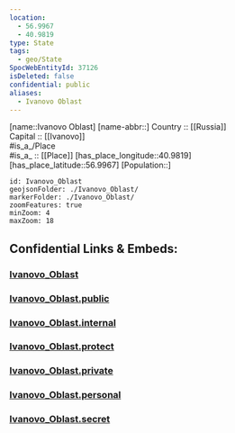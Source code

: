 ```yaml
---
location:
  - 56.9967
  - 40.9819
type: State
tags:
  - geo/State
SpocWebEntityId: 37126
isDeleted: false
confidential: public
aliases:
  - Ivanovo Oblast
---
```

[name::Ivanovo Oblast] 
[name-abbr::] 
Country :: [[Russia]]  
Capital :: [[Ivanovo]]  
#is_a_/Place  
#is_a_ :: [[Place]] 
[has_place_longitude::40.9819] 
[has_place_latitude::56.9967] 
[Population::] 



```leaflet
id: Ivanovo_Oblast
geojsonFolder: ./Ivanovo_Oblast/
markerFolder: ./Ivanovo_Oblast/
zoomFeatures: true 
minZoom: 4 
maxZoom: 18
```


## Confidential Links & Embeds: 

### [Ivanovo_Oblast](/_Standards/Earth/Continent/Europe/Europe~East/Russia/Russia~Central/Ivanovo_Oblast.md) 

### [Ivanovo_Oblast.public](/_public/Earth/Continent/Europe/Europe~East/Russia/Russia~Central/Ivanovo_Oblast.public.md) 

### [Ivanovo_Oblast.internal](/_internal/Earth/Continent/Europe/Europe~East/Russia/Russia~Central/Ivanovo_Oblast.internal.md) 

### [Ivanovo_Oblast.protect](/_protect/Earth/Continent/Europe/Europe~East/Russia/Russia~Central/Ivanovo_Oblast.protect.md) 

### [Ivanovo_Oblast.private](/_private/Earth/Continent/Europe/Europe~East/Russia/Russia~Central/Ivanovo_Oblast.private.md) 

### [Ivanovo_Oblast.personal](/_personal/Earth/Continent/Europe/Europe~East/Russia/Russia~Central/Ivanovo_Oblast.personal.md) 

### [Ivanovo_Oblast.secret](/_secret/Earth/Continent/Europe/Europe~East/Russia/Russia~Central/Ivanovo_Oblast.secret.md)

